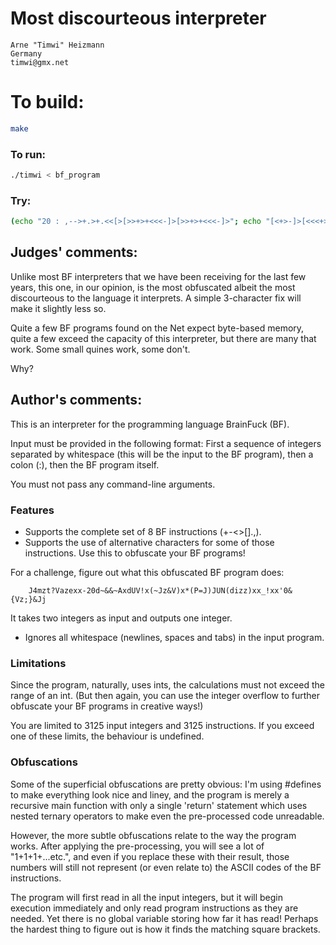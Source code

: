 # Most discourteous interpreter

    Arne "Timwi" Heizmann
    Germany
    timwi@gmx.net

# To build:

```sh
make
```

### To run:

```sh
./timwi < bf_program
```

### Try:

```sh
(echo "20 : ,-->+.>+.<<[>[>>+>+<<<-]>[>>+>+<<<-]>"; echo "[<+>-]>[<<<+>>>-]>[-]<<<<.<-]") | ./timwi
```

## Judges' comments:

Unlike most BF interpreters that we have been receiving for the last few
years, this one, in our opinion, is the most obfuscated albeit the most
discourteous to the language it interprets. A simple 3-character fix will make
it slightly less so.

Quite a few BF programs found on the Net expect byte-based memory, quite a few
exceed the capacity of this interpreter, but there are many that work. Some
small quines work, some don't.

Why?

## Author's comments:

This is an interpreter for the programming language BrainFuck (BF).

Input must be provided in the following format: First a sequence of integers
separated by whitespace (this will be the input to the BF program), then a
colon (:), then the BF program itself.

You must not pass any command-line arguments.

### Features

  * Supports the complete set of 8 BF instructions (+-<>[].,).
  * Supports the use of alternative characters for some of those instructions.
Use this to obfuscate your BF programs!

For a challenge, figure out what this obfuscated BF program does:

        J4mzt?Vazexx-20d~&&~AxdUV!x(~Jz&V)x*(P=J)JUN(dizz)xx_!xx'0&{Vz;}&Jj

It takes two integers as input and outputs one integer.

  * Ignores all whitespace (newlines, spaces and tabs) in the input program.

### Limitations

Since the program, naturally, uses ints, the calculations must not exceed the
range of an int. (But then again, you can use the integer overflow to further
obfuscate your BF programs in creative ways!)

You are limited to 3125 input integers and 3125 instructions. If you exceed
one of these limits, the behaviour is undefined.

### Obfuscations

Some of the superficial obfuscations are pretty obvious: I'm using #defines to
make everything look nice and liney, and the program is merely a recursive
main function with only a single 'return' statement which uses nested ternary
operators to make even the pre-processed code unreadable.

However, the more subtle obfuscations relate to the way the program works.
After applying the pre-processing, you will see a lot of "1+1+1+...etc.", and
even if you replace these with their result, those numbers will still not
represent (or even relate to) the ASCII codes of the BF instructions.

The program will first read in all the input integers, but it will begin
execution immediately and only read program instructions as they are needed.
Yet there is no global variable storing how far it has read! Perhaps the
hardest thing to figure out is how it finds the matching square brackets.
